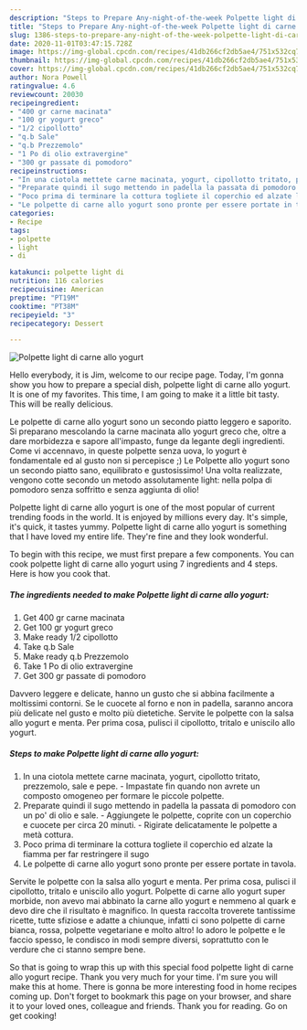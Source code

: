 ```yaml
---
description: "Steps to Prepare Any-night-of-the-week Polpette light di carne allo yogurt"
title: "Steps to Prepare Any-night-of-the-week Polpette light di carne allo yogurt"
slug: 1386-steps-to-prepare-any-night-of-the-week-polpette-light-di-carne-allo-yogurt
date: 2020-11-01T03:47:15.728Z
image: https://img-global.cpcdn.com/recipes/41db266cf2db5ae4/751x532cq70/polpette-light-di-carne-allo-yogurt-recipe-main-photo.jpg
thumbnail: https://img-global.cpcdn.com/recipes/41db266cf2db5ae4/751x532cq70/polpette-light-di-carne-allo-yogurt-recipe-main-photo.jpg
cover: https://img-global.cpcdn.com/recipes/41db266cf2db5ae4/751x532cq70/polpette-light-di-carne-allo-yogurt-recipe-main-photo.jpg
author: Nora Powell
ratingvalue: 4.6
reviewcount: 20030
recipeingredient:
- "400 gr carne macinata"
- "100 gr yogurt greco"
- "1/2 cipollotto"
- "q.b Sale"
- "q.b Prezzemolo"
- "1 Po di olio extravergine"
- "300 gr passate di pomodoro"
recipeinstructions:
- "In una ciotola mettete carne macinata, yogurt, cipollotto tritato, prezzemolo, sale e pepe. Impastate fin quando non avrete un composto omogeneo per formare le piccole polpette."
- "Preparate quindi il sugo mettendo in padella la passata di pomodoro con un po&#39; di olio e sale. Aggiungete le polpette, coprite con un coperchio e cuocete per circa 20 minuti. Rigirate delicatamente le polpette a metà cottura."
- "Poco prima di terminare la cottura togliete il coperchio ed alzate la fiamma per far restringere il sugo"
- "Le polpette di carne allo yogurt sono pronte per essere portate in tavola."
categories:
- Recipe
tags:
- polpette
- light
- di

katakunci: polpette light di 
nutrition: 116 calories
recipecuisine: American
preptime: "PT19M"
cooktime: "PT38M"
recipeyield: "3"
recipecategory: Dessert

---
```



![Polpette light di carne allo yogurt](https://img-global.cpcdn.com/recipes/41db266cf2db5ae4/751x532cq70/polpette-light-di-carne-allo-yogurt-recipe-main-photo.jpg)

Hello everybody, it is Jim, welcome to our recipe page. Today, I'm gonna show you how to prepare a special dish, polpette light di carne allo yogurt. It is one of my favorites. This time, I am going to make it a little bit tasty. This will be really delicious.

Le polpette di carne allo yogurt sono un secondo piatto leggero e saporito. Si preparano mescolando la carne macinata allo yogurt greco che, oltre a dare morbidezza e sapore all&#39;impasto, funge da legante degli ingredienti. Come vi accennavo, in queste polpette senza uova, lo yogurt è fondamentale ed al gusto non si percepisce ;) Le Polpette allo yogurt sono un secondo piatto sano, equilibrato e gustosissimo! Una volta realizzate, vengono cotte secondo un metodo assolutamente light: nella polpa di pomodoro senza soffritto e senza aggiunta di olio!

Polpette light di carne allo yogurt is one of the most popular of current trending foods in the world. It is enjoyed by millions every day. It's simple, it's quick, it tastes yummy. Polpette light di carne allo yogurt is something that I have loved my entire life. They're fine and they look wonderful.


To begin with this recipe, we must first prepare a few components. You can cook polpette light di carne allo yogurt using 7 ingredients and 4 steps. Here is how you cook that.

<!--inarticleads1-->

##### The ingredients needed to make Polpette light di carne allo yogurt:

1. Get 400 gr carne macinata
1. Get 100 gr yogurt greco
1. Make ready 1/2 cipollotto
1. Take q.b Sale
1. Make ready q.b Prezzemolo
1. Take 1 Po di olio extravergine
1. Get 300 gr passate di pomodoro


Davvero leggere e delicate, hanno un gusto che si abbina facilmente a moltissimi contorni. Se le cuocete al forno e non in padella, saranno ancora più delicate nel gusto e molto più dietetiche. Servite le polpette con la salsa allo yogurt e menta. Per prima cosa, pulisci il cipollotto, tritalo e uniscilo allo yogurt. 

<!--inarticleads2-->

##### Steps to make Polpette light di carne allo yogurt:

1. In una ciotola mettete carne macinata, yogurt, cipollotto tritato, prezzemolo, sale e pepe. - Impastate fin quando non avrete un composto omogeneo per formare le piccole polpette.
1. Preparate quindi il sugo mettendo in padella la passata di pomodoro con un po&#39; di olio e sale. - Aggiungete le polpette, coprite con un coperchio e cuocete per circa 20 minuti. - Rigirate delicatamente le polpette a metà cottura.
1. Poco prima di terminare la cottura togliete il coperchio ed alzate la fiamma per far restringere il sugo
1. Le polpette di carne allo yogurt sono pronte per essere portate in tavola.


Servite le polpette con la salsa allo yogurt e menta. Per prima cosa, pulisci il cipollotto, tritalo e uniscilo allo yogurt. Polpette di carne allo yogurt super morbide, non avevo mai abbinato la carne allo yogurt e nemmeno al quark e devo dire che il risultato è magnifico. In questa raccolta troverete tantissime ricette, tutte sfiziose e adatte a chiunque, infatti ci sono polpette di carne bianca, rossa, polpette vegetariane e molto altro! Io adoro le polpette e le faccio spesso, le condisco in modi sempre diversi, soprattutto con le verdure che ci stanno sempre bene. 

So that is going to wrap this up with this special food polpette light di carne allo yogurt recipe. Thank you very much for your time. I'm sure you will make this at home. There is gonna be more interesting food in home recipes coming up. Don't forget to bookmark this page on your browser, and share it to your loved ones, colleague and friends. Thank you for reading. Go on get cooking!
